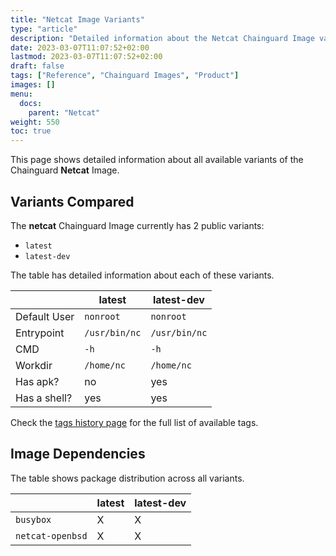 ```yaml
---
title: "Netcat Image Variants"
type: "article"
description: "Detailed information about the Netcat Chainguard Image variants"
date: 2023-03-07T11:07:52+02:00
lastmod: 2023-03-07T11:07:52+02:00
draft: false
tags: ["Reference", "Chainguard Images", "Product"]
images: []
menu:
  docs:
    parent: "Netcat"
weight: 550
toc: true
---
```


This page shows detailed information about all available variants of the Chainguard **Netcat** Image.

## Variants Compared
The **netcat** Chainguard Image currently has 2 public variants: 

- `latest`
- `latest-dev`

The table has detailed information about each of these variants.

|              | latest        | latest-dev    |
|--------------|---------------|---------------|
| Default User | `nonroot`     | `nonroot`     |
| Entrypoint   | `/usr/bin/nc` | `/usr/bin/nc` |
| CMD          | `-h`          | `-h`          |
| Workdir      | `/home/nc`    | `/home/nc`    |
| Has apk?     | no            | yes           |
| Has a shell? | yes           | yes           |

Check the [tags history page](/chainguard/chainguard-images/reference/netcat/tags_history/) for the full list of available tags.
## Image Dependencies
The table shows package distribution across all variants.

|                  | latest | latest-dev |
|------------------|--------|------------|
| `busybox`        | X      | X          |
| `netcat-openbsd` | X      | X          |
